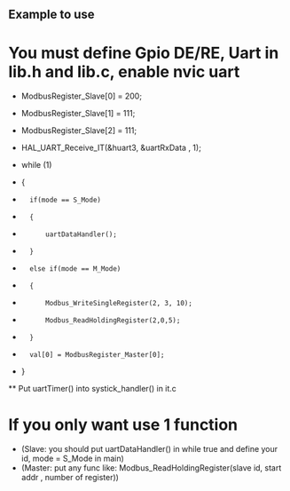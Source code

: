 ## Example to use

# You must define Gpio DE/RE, Uart in lib.h and lib.c, enable nvic uart

*  ModbusRegister_Slave[0] = 200;
*  ModbusRegister_Slave[1] = 111;
*  ModbusRegister_Slave[2] = 111;			
*  HAL_UART_Receive_IT(&huart3, &uartRxData , 1);


*  while (1)
*  {
* 		if(mode == S_Mode)
* 		{
* 			uartDataHandler();
*		}
*		else if(mode == M_Mode)
*		{
*			Modbus_WriteSingleRegister(2, 3, 10);
*			Modbus_ReadHoldingRegister(2,0,5);
*		}
*		val[0] = ModbusRegister_Master[0];
*  }



  ** Put uartTimer() into systick_handler() in it.c
# If you only want use 1 function 
* (Slave: you should put uartDataHandler() in while true and define your id, mode = S_Mode in main)
* (Master: put any func like: Modbus_ReadHoldingRegister(slave id, start addr , number of register))
